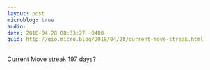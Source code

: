 ```yaml
---
layout: post
microblog: true
audio: 
date: 2018-04-28 08:33:27 -0400
guid: http://gio.micro.blog/2018/04/28/current-move-streak.html
---
```

Current Move streak 197 days? 

